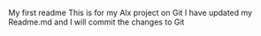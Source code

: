 My first readme
This is for my Alx project on Git 
I have updated my Readme.md and I will commit the changes to Git
